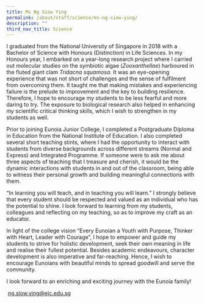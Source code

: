 ```yaml
---
title: Ms Ng Siow Ying
permalink: /about/staff/science/ms-ng-siow-ying/
description: ""
third_nav_title: Science
---
```




I graduated from the National University of Singapore in 2018 with a Bachelor of Science with Honours (Distinction) in Life Sciences. In my Honours year, I embarked on a year-long research project where I carried out molecular studies on the symbiotic algae (_Zooxanthellae_) harboured in the fluted giant clam _Tridacna squamosa_. It was an eye-opening experience that was not short of challenges and the sense of fulfilment from overcoming them. It taught me that making mistakes and experiencing failure is the prelude to improvement and the key to building resilience. Therefore, I hope to encourage my students to be less fearful and more daring to try. The exposure to biological research also helped in enhancing my scientific critical thinking skills, which I wish to strengthen in my students as well.

Prior to joining Eunoia Junior College, I completed a Postgraduate Diploma in Education from the National Institute of Education. I also completed several short teaching stints, where I had the opportunity to interact with students from diverse backgrounds across different streams (Normal and Express) and Integrated Programme. If someone were to ask me about three aspects of teaching that I treasure and cherish, it would be the dynamic interactions with students in and out of the classroom, being able to witness their personal growth and building meaningful connections with them.

“In learning you will teach, and in teaching you will learn.” I strongly believe that every student should be respected and valued as an individual who has the potential to shine. I look forward to learning from my students, colleagues and reflecting on my teaching, so as to improve my craft as an educator.

In light of the college vision “Every Eunoian a Youth with Purpose, Thinker with Heart, Leader with Courage”, I hope to empower and guide my students to strive for holistic development, seek their own meaning in life and realise their fullest potential. Besides academic endeavours, character development is also imperative and far-reaching. Hence, I wish to encourage Eunoians with beautiful minds to spread goodwill and serve the community.

I look forward to an enriching and exciting journey with the Eunoia family!

 [ng.siow.ying@ejc.edu.sg](mailto:ng.siow.ying@ejc.edu.sg)
